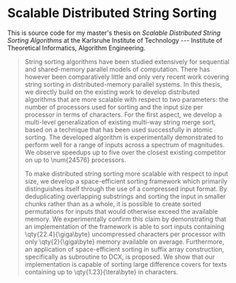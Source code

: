 # Scalable Distributed String Sorting

This is source code for my master's thesis on _Scalable Distributed String Sorting Algorithms_ at
the Karlsruhe Institute of Technology --- Institute of Theoretical Informatics, Algorithm Engineering.

> String sorting algorithms have been studied extensively for sequential and shared-memory parallel
>     models of computation.
> There has however been comparatively little and only very recent work covering string sorting in
>     distributed-memory parallel systems.
> In this thesis, we directly build on the existing work to develop distributed algorithms that are
>     more scalable with respect to two parameters: the number of processors used for sorting and the
>     input size per processor in terms of characters.
> For the first aspect, we develop a multi-level generalization of existing multi-way string merge
>     sort, based on a technique that has been used successfully in atomic sorting.
> The developed algorithm is experimentally demonstrated to perform well for a range of inputs across
>     a spectrum of magnitudes.
> We observe speedups up to five over the closest existing competitor on up to \num{24576}
>     processors.
> 
> To make distributed string sorting more scalable with respect to input size, we develop a
>     space-efficient sorting framework which primarily distinguishes itself through the use of a
>     compressed input format.
> By deduplicating overlapping substrings and sorting the input in smaller chunks rather than as a
>     whole, it is possible to create sorted permutations for inputs that would otherwise exceed the
>     available memory.
> We experimentally confirm this claim by demonstrating that an implementation of the framework is
>     able to sort inputs containing \qty{22.4}{\giga\byte} uncompressed characters per processor with
>     only \qty{2}{\giga\byte} memory available on average.
> Furthermore, an application of space-efficient sorting in suffix array construction, specifically
>     as subroutine to DCX, is proposed.
> We show that our implementation is capable of sorting large difference covers for texts containing
>     up to \qty{1.23}{\tera\byte} in characters.
